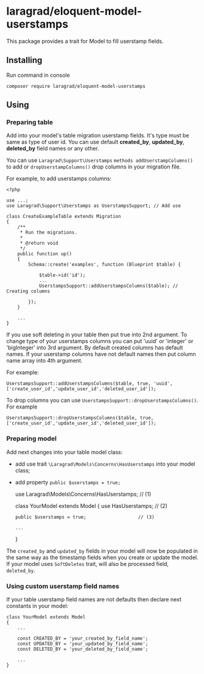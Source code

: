 # laragrad/eloquent-model-userstamps

This package provides a trait for Model to fill userstamp fields.

## Installing

Run command in console

	composer require laragrad/eloquent-model-userstamps

## Using

### Preparing table

Add into your model's table migration userstamp fields. It's type must be same as type of user id. You can use default **created_by**, **updated_by**, **deleted_by** field names or any other.

You can use `Laragrad\Support\Userstamps` `methods addUserstampColumns()` to add or `dropUserstampColumns()` drop columns in your migration file. 

For example, to add userstamps columns:

```
<?php

use ...;
use Laragrad\Support\Userstamps as UserstampsSupport; // Add use

class CreateExampleTable extends Migration
{
    /**
     * Run the migrations.
     *
     * @return void
     */
    public function up()
    {
        Schema::create('examples', function (Blueprint $table) {
            
            $table->id('id');
            ...
            UserstampsSupport::addUserstampsColumns($table); // Creating columns

        });
    }

    ...
}
```

If you use soft deleting in your table then put true into 2nd argument. 
To change type of your userstamps columns you can put 'uuid' or 'integer' or 'bigInteger' into 3rd argument.
By default created columns has default names. If your userstamp columns have not default names then put column name array into 4th argument. 

For example:

	UserstampsSupport::addUserstampsColumns($table, true, 'uuid', ['create_user_id','update_user_id','deleted_user_id']);

To drop columns you can use `UserstampsSupport::dropUserstampsColumns()`. For example

	UserstampsSupport::dropUserstampsColumns($table, true, ['create_user_id','update_user_id','deleted_user_id']);


### Preparing model

Add next changes into your table model class:

  * add use trait `\Laragrad\Models\Concerns\HasUserstamps` into your model class;
  * add property `public $userstamps = true;`

	use Laragrad\Models\Concerns\HasUserstamps; // (1)
	
	class YourModel extends Model
	{
		use HasUserstamps;							 // (2)
		
		public $userstamps = true;					 // (3)
		
		...
	}
	
The `created_by` and `updated_by` fields in your model will now be populated in the same way as the timestamp fields when you create or update the model. If your model uses `SoftDeletes` trait, will also be processed field, `deleted_by`.

### Using custom userstamp field names

If your table userstamp field names are not defaults then declare next constants in your model:

	class YourModel extends Model
	{
		...
		
		const CREATED_BY = 'your_created_by_field_name'; 
		const UPDATED_BY = 'your_updated_by_field_name'; 
		const DELETED_BY = 'your_deleted_by_field_name'; 
		
		...
	}
